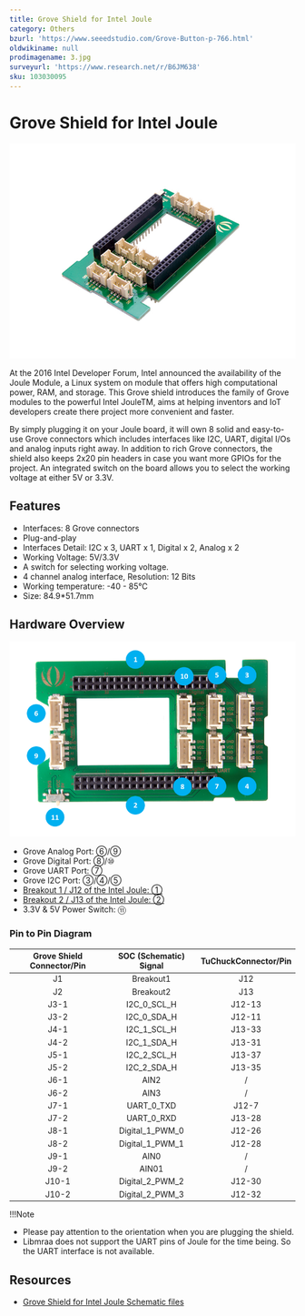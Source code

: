 ```yaml
---
title: Grove Shield for Intel Joule
category: Others
bzurl: 'https://www.seeedstudio.com/Grove-Button-p-766.html'
oldwikiname: null
prodimagename: 3.jpg
surveyurl: 'https://www.research.net/r/B6JM638'
sku: 103030095
---
```


# Grove Shield for Intel Joule

![](https://github.com/SeeedDocument/Grove_Shield_for_Intel_Joule/blob/master/img/1.jpg?raw=true)

At the 2016 Intel Developer Forum, Intel announced the availability of the Joule Module, a Linux system on module that offers high computational power, RAM, and storage. This Grove shield introduces the family of Grove modules to the powerful Intel JouleTM, aims at helping inventors and IoT developers create there project more convenient and faster.

By simply plugging it on your Joule board, it will own 8 solid and easy-to-use Grove connectors which includes interfaces like I2C, UART, digital I/Os and analog inputs right away. In addition to rich Grove connectors, the shield also keeps 2x20 pin headers in case you want more GPIOs for the project. An integrated switch on the board allows you to select the working voltage at either 5V or 3.3V.

## Features

* Interfaces: 8 Grove connectors
* Plug-and-play
* Interfaces Detail: I2C x 3, UART x 1, Digital x 2, Analog x 2
* Working Voltage: 5V/3.3V
* A switch for selecting working voltage.
* 4 channel analog interface, Resolution: 12 Bits
* Working temperature: -40 - 85℃
* Size: 84.9\*51.7mm

## Hardware Overview

![](https://github.com/SeeedDocument/Grove_Shield_for_Intel_Joule/raw/master/img/Grove%20Shield%20for%20intel%20Joule%20Pin.png)

* Grove Analog Port: ⑥/⑨
* Grove Digital Port: ⑧/⑩
* Grove UART Port: ⑦
* Grove I2C Port: ③/④/⑤
* [Breakout 1 / J12 of the Intel Joule: ①](http://www.intel.com/content/www/us/en/support/boards-and-kits/000022494.html)
* [Breakout 2 / J13 of the Intel Joule: ②](http://www.intel.com/content/www/us/en/support/boards-and-kits/000022494.html)
* 3.3V & 5V Power Switch: ⑪

### Pin to Pin Diagram

| Grove Shield Connector/Pin | SOC \(Schematic\) Signal | TuChuckConnector/Pin |
| :---: | :---: | :---: |
| J1 | Breakout1 | J12 |
| J2 | Breakout2 | J13 |
| J3-1 | I2C\_0\_SCL\_H | J12-13 |
| J3-2 | I2C\_0\_SDA\_H | J12-11 |
| J4-1 | I2C\_1\_SCL\_H | J13-33 |
| J4-2 | I2C\_1\_SDA\_H | J13-31 |
| J5-1 | I2C\_2\_SCL\_H | J13-37 |
| J5-2 | I2C\_2\_SDA\_H | J13-35 |
| J6-1 | AIN2 | / |
| J6-2 | AIN3 | / |
| J7-1 | UART\_0\_TXD | J12-7 |
| J7-2 | UART\_0\_RXD | J13-28 |
| J8-1 | Digital\_1\_PWM\_0 | J12-26 |
| J8-2 | Digital\_1\_PWM\_1 | J12-28 |
| J9-1 | AIN0 | / |
| J9-2 | AIN01 | / |
| J10-1 | Digital\_2\_PWM\_2 | J12-30 |
| J10-2 | Digital\_2\_PWM\_3 | J12-32 |

!!!Note

* Please pay attention to the orientation when you are plugging the shield.
* Libmraa does not support the UART pins of Joule for the time being. So the UART interface is not available.

## Resources

* [Grove Shield for Intel Joule Schematic files](https://github.com/SeeedDocument/Grove_Shield_for_Intel_Joule/tree/master/res)

